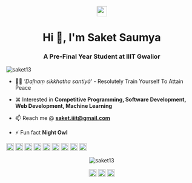 
<!--
**saket13/saket13** is a ✨ _special_ ✨ repository because its `README.md` (this file) appears on your GitHub profile.

Here are some ideas to get you started:

- 🔭 I’m currently working on ...
- 🌱 I’m currently learning ...
- 👯 I’m looking to collaborate on ...
- 🤔 I’m looking for help with ...
- 💬 Ask me about ...
- 📫 How to reach me: ...
- 😄 Pronouns: ...
- ⚡ Fun fact: ...
-->
<p align="center">
  <img src="https://user-images.githubusercontent.com/5679180/79618120-0daffb80-80be-11ea-819e-d2b0fa904d07.gif" width="27px">
</p>
<h1 align="center">Hi 👋, I'm Saket Saumya</h1>
<h3 align="center">A Pre-Final Year Student at IIIT Gwalior</h3>
<p align="left"> <img src="https://komarev.com/ghpvc/?username=saket13" alt="saket13" /> </p>

- 👨‍💻 <i>'Daḷhaṃ sikkhatha santiyā'</i> - Resolutely Train Yourself To Attain Peace

- ⌘ Interested in **Competitive Programming, Software Development, Web Development, Machine Learning**

- 📫 Reach me @ **saket.iiit@gmail.com**

- ⚡ Fun fact **Night Owl**

<p align="left"><img src="https://konpa.github.io/devicon/devicon.git/icons/bootstrap/bootstrap-plain.svg" alt="bootstrap" width="20" height="20"/> <img src="https://konpa.github.io/devicon/devicon.git/icons/c/c-original.svg" alt="c" width="20" height="20"/> <img src="https://konpa.github.io/devicon/devicon.git/icons/cplusplus/cplusplus-original.svg" alt="cplusplus" width="20" height="20"/> <img src="https://konpa.github.io/devicon/devicon.git/icons/css3/css3-original-wordmark.svg" alt="css3" width="20" height="20"/> <img src="https://konpa.github.io/devicon/devicon.git/icons/django/django-original.svg" alt="django" width="20" height="20"/> <img src="https://konpa.github.io/devicon/devicon.git/icons/html5/html5-original-wordmark.svg" alt="html5" width="20" height="20"/> <img src="https://konpa.github.io/devicon/devicon.git/icons/javascript/javascript-original.svg" alt="javascript" width="20" height="20"/> <img src="https://konpa.github.io/devicon/devicon.git/icons/mysql/mysql-original-wordmark.svg" alt="mysql" width="20" height="20"/> <img src="https://konpa.github.io/devicon/devicon.git/icons/python/python-original-wordmark.svg" alt="python" width="20" height="20"/></p><p align="center"> <img src="https://github-readme-stats.vercel.app/api?username=saket13&show_icons=true" alt="saket13" /> </p>

<p align="center"> 
<a href="https://linkedin.com/in/saket13" target="blank"><img align="center" src="https://cdn.jsdelivr.net/npm/simple-icons@3.0.1/icons/linkedin.svg" alt="saket13" height="20" width="20" /></a>
<a href="https://fb.com/saket.saumya" target="blank"><img align="center" src="https://cdn.jsdelivr.net/npm/simple-icons@3.0.1/icons/facebook.svg" alt="saket.saumya" height="20" width="20" /></a>
<a href="https://instagram.com/saket_saumya" target="blank"><img align="center" src="https://cdn.jsdelivr.net/npm/simple-icons@3.0.1/icons/instagram.svg" alt="saket_saumya" height="20" width="20" /></a>
</p>
